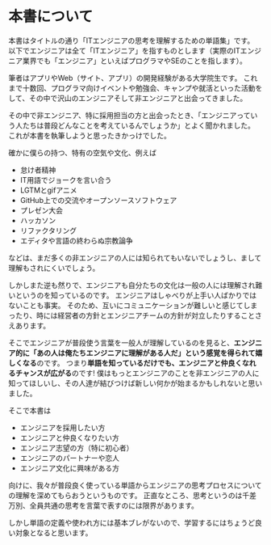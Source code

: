 本書について
=======

本書はタイトルの通り「ITエンジニアの思考を理解するための単語集」です。
 以下でエンジニアは全て「ITエンジニア」を指すものとします（実際のITエンジニア業界でも「エンジニア」といえばプログラマやSEのことを指します）。
 
筆者はアプリやWeb（サイト、アプリ）の開発経験がある大学院生です。
これまで十数回、プログラマ向けイベントや勉強会、キャンプや就活といった活動をして、その中で沢山のエンジニアそして非エンジニアと出会ってきました。
 
その中で非エンジニア、特に採用担当の方と出会ったとき、「エンジニアっていう人たちは普段どんなことを考えているんでしょうか」とよく聞かれました。
これが本書を執筆しようと思ったきかっけでした。

確かに僕らの持つ、特有の空気や文化、例えば
 
* 怠け者精神
* IT用語でジョークを言い合う
* LGTMとgifアニメ
* GitHub上での交流やオープンソースソフトウェア
* プレゼン大会
* ハッカソン
* リファクタリング
* エディタや言語の終わらぬ宗教論争

などは、まだ多くの非エンジニアの人には知られてもいないでしょうし、まして理解もされにくいでしょう。

しかしまた逆も然りで、エンジニアも自分たちの文化は一般の人には理解され難いというのを知っているのです。
エンジニアはしゃべりが上手い人ばかりではないことも事実。
そのため、互いにコミュニケーションが難しいと感じてしまったり、時には経営者の方針とエンジニアチームの方針が対立したりすることさえあります。

そこでエンジニアが普段使う言葉を一般人が理解しているのを見ると、**エンジニア的に「あの人は俺たちエンジニアに理解がある人だ」という感覚を得られて嬉しくなる**のです。
つまり**単語を知っているだけでも、エンジニアと仲良くなれるチャンスが広がる**のです!
僕はもっとエンジニアのことを非エンジニアの人に知ってほしいし、その人達が結びつけば新しい何かが始まるかもしれないと思いました。

そこで本書は

* エンジニアを採用したい方
* エンジニアと仲良くなりたい方
* エンジニア志望の方（特に初心者）
* エンジニアのパートナーや恋人
* エンジニア文化に興味がある方

向けに、我々が普段良く使っている単語からエンジニアの思考プロセスについての理解を深めてもらおうというものです。
正直なところ、思考というのは千差万別、全員共通の思考を言葉で表すのには限界があります。

しかし単語の定義や使われ方には基本ブレがないので、学習するにはちょうど良い対象となると思います。